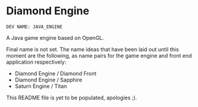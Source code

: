 # Diamond Engine

    DEV NAME: JAVA_ENGINE

A Java game engine based on OpenGL.

Final name is not set. The name ideas that have been laid out until this moment are the following, as name pairs for the 
game engine and front end application respectively:

* Diamond Engine / Diamond Front
* Diamond Engine / Sapphire
* Saturn Engine / Titan

This README file is yet to be populated, apologies ;).
